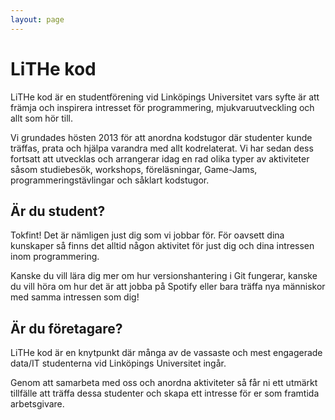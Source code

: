 ```yaml
---
layout: page
---
```


# LiTHe kod
LiTHe kod är en studentförening vid Linköpings Universitet vars syfte är att främja och inspirera intresset för programmering, mjukvaruutveckling och allt som hör till.

Vi grundades hösten 2013 för att anordna kodstugor där studenter kunde träffas, prata och hjälpa varandra med allt kodrelaterat.
Vi har sedan dess fortsatt att utvecklas och arrangerar idag en rad olika typer av aktiviteter såsom studiebesök, workshops, föreläsningar, Game-Jams, programmeringstävlingar och såklart kodstugor.

## Är du student?
Tokfint! Det är nämligen just dig som vi jobbar för. För oavsett dina kunskaper så finns det alltid någon aktivitet för just dig och dina intressen inom programmering.

Kanske du vill lära dig mer om hur versionshantering i Git fungerar, kanske du vill höra om hur det är att jobba på Spotify eller bara träffa nya människor med samma intressen som dig!

## Är du företagare?
LiTHe kod är en knytpunkt där många av de vassaste och mest engagerade data/IT studenterna vid Linköpings Universitet ingår.

Genom att samarbeta med oss och anordna aktiviteter så får ni ett utmärkt tillfälle att träffa dessa studenter och skapa ett intresse för er som framtida arbetsgivare.
